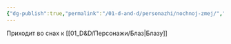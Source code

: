 ```yaml
---
{"dg-publish":true,"permalink":"/01-d-and-d/personazhi/nochnoj-zmej/","created":"2024-11-09T09:06:49.940+03:00","updated":"2024-02-05T22:33:38.493+03:00"}
---
```



Приходит во снах к [[01_D&D/Персонажи/Блаз\|Блазу]]